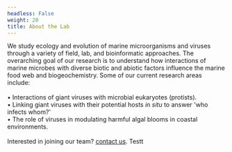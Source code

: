 ```yaml
---
headless: False
weight: 20
title: About the Lab
---
```

<!--more-->

We study ecology and evolution of marine microorganisms and viruses through a variety of field, lab, and bioinformatic approaches. The overarching goal of our research is to understand how interactions of marine microbes with diverse biotic and abiotic factors influence the marine food web and biogeochemistry. Some of our current research areas include:<br>
<br>
•	Interactions of giant viruses with microbial eukaryotes (protists).<br>
•	Linking giant viruses with their potential hosts <i>in situ</i> to answer 'who infects whom?'<br>
•	The role of viruses in modulating harmful algal blooms in coastal environments.<br>
<br>
Interested in joining our team? [contact us](https://silly-rabanadas-868f73.netlify.app/contact/).
Testt
